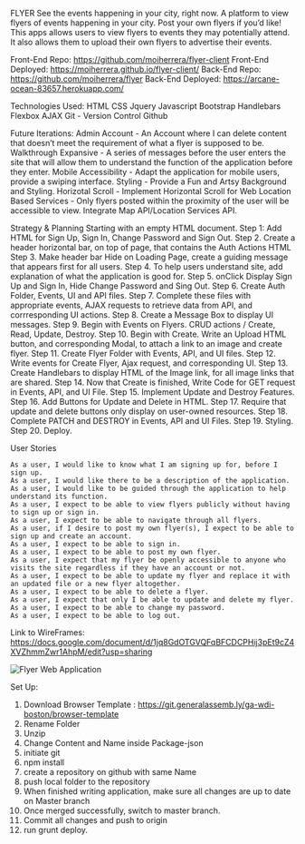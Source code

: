FLYER See the events happening in your city, right now. A platform to view flyers of events happening in your city. Post your own flyers if you’d like!
This apps allows users to view flyers to events they may potentially attend. It also allows them to upload their own flyers to advertise their events.

Front-End Repo: https://github.com/moiherrera/flyer-client
Front-End Deployed: https://moiherrera.github.io/flyer-client/
Back-End Repo: https://github.com/moiherrera/flyer
Back-End Deployed: https://arcane-ocean-83657.herokuapp.com/

Technologies Used:
HTML
CSS
Jquery
Javascript
Bootstrap
Handlebars
Flexbox
AJAX
Git - Version Control
Github

Future Iterations:
Admin Account - An Account where I can delete content that doesn’t meet the requirement of what a flyer is supposed to be.
Walkthrough Expansive - A series of messages before the user enters the site that will allow them to understand the function of the application before they enter.
Mobile Accessibility - Adapt the application for mobile users, provide a swiping interface.
Styling - Provide a Fun and Artsy Background and Styling.
Horizotal Scroll - Implement Horizontal Scroll for Web
Location Based Services - Only flyers posted within the proximity of the user will be accessible to view. Integrate Map API/Location Services API.

Strategy & Planning
Starting with an empty HTML document.
Step 1: Add HTML for Sign Up, Sign In, Change Password and Sign Out.
Step 2. Create a header horizontal bar, on top of page, that contains the Auth Actions HTML
Step 3. Make header bar Hide on Loading Page, create a guiding message that appears first for all users.
Step 4. To help users understand site, add explanation of what the application is good for.
Step 5. onClick Display Sign Up and Sign In, Hide Change Password and Sing Out.
Step 6. Create Auth Folder, Events, UI and API files.
Step 7. Complete these files with appropriate events, AJAX requests to retrieve data from API, and corrresponding UI actions.
Step 8. Create a Message Box to display UI messages.
Step 9. Begin with Events on Flyers. CRUD actions / Create, Read, Update, Destroy.
Step 10. Begin with Create. Write an Upload HTML button, and corresponding Modal, to attach a link to an image and create flyer.
Step 11. Create Flyer Folder with Events, API, and UI files.
Step 12. Write events for Create Flyer, Ajax request, and corresponding UI.
Step 13. Create Handlebars to display HTML of the Image link, for all image links that are shared.
Step 14. Now that Create is finished, Write Code for GET request in Events, API, and UI File.
Step 15. Implement Update and Destroy Features.
Step 16. Add Buttons for Update and Delete in HTML.
Step 17. Require that update and delete buttons only display on user-owned resources.
Step 18. Complete PATCH and DESTROY in Events, API and UI Files.
Step 19. Styling.
Step 20. Deploy.

User Stories

```
As a user, I would like to know what I am signing up for, before I sign up.
As a user, I would like there to be a description of the application.
As a user, I would like to be guided through the application to help understand its function.
As a user, I expect to be able to view flyers publicly without having to sign up or sign in.
As a user, I expect to be able to navigate through all flyers.
As a user, if I desire to post my own flyer(s), I expect to be able to sign up and create an account.
As a user, I expect to be able to sign in.
As a user, I expect to be able to post my own flyer.
As a user, I expect that my flyer be openly accessible to anyone who visits the site regardless if they have an account or not.
As a user, I expect to be able to update my flyer and replace it with an updated file or a new flyer altogether.
As a user, I expect to be able to delete a flyer.
As a user, I expect that only I be able to update and delete my flyer.
As a user, I expect to be able to change my password.
As a user, I expect to be able to log out.

```

Link to WireFrames: https://docs.google.com/document/d/1jq8GdOTGVQFqBFCDCPHij3pEt9cZ4XVZhmmZwr1AhpM/edit?usp=sharing


![Flyer Web Application]('/home/herreram/sei/projects/flyer-client/public/Flyer.png')


Set Up:
1. Download Browser Template : https://git.generalassemb.ly/ga-wdi-boston/browser-template
2. Rename Folder
3. Unzip
4. Change Content and Name inside Package-json
5. initiate git
6. npm install
7. create a repository on github with same Name
8. push local folder to the repository
9. When finished writing application, make sure all changes are up to date on Master branch
10. Once merged successfully, switch to master branch.
11. Commit all changes and push to origin
12. run grunt deploy.
